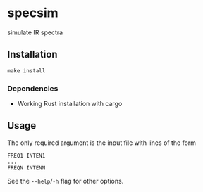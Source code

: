 # specsim
simulate IR spectra

## Installation

``` shell
make install
```

### Dependencies
- Working Rust installation with cargo

## Usage
The only required argument is the input file with lines of the form

``` text
FREQ1 INTEN1
...
FREQN INTENN
```

See the `--help`/`-h` flag for other options.
